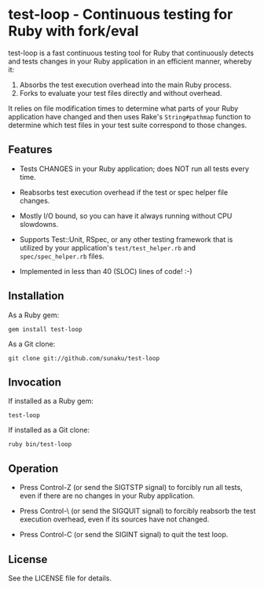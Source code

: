 test-loop - Continuous testing for Ruby with fork/eval
======================================================

test-loop is a fast continuous testing tool for Ruby that continuously detects
and tests changes in your Ruby application in an efficient manner, whereby it:

1. Absorbs the test execution overhead into the main Ruby process.
2. Forks to evaluate your test files directly and without overhead.

It relies on file modification times to determine what parts of your Ruby
application have changed and then uses Rake's `String#pathmap` function to
determine which test files in your test suite correspond to those changes.


Features
--------

* Tests CHANGES in your Ruby application; does NOT run all tests every time.

* Reabsorbs test execution overhead if the test or spec helper file changes.

* Mostly I/O bound, so you can have it always running without CPU slowdowns.

* Supports Test::Unit, RSpec, or any other testing framework that is utilized
  by your application's `test/test_helper.rb` and `spec/spec_helper.rb` files.

* Implemented in less than 40 (SLOC) lines of code! :-)


Installation
------------

As a Ruby gem:

    gem install test-loop

As a Git clone:

    git clone git://github.com/sunaku/test-loop


Invocation
----------

If installed as a Ruby gem:

    test-loop

If installed as a Git clone:

    ruby bin/test-loop


Operation
---------

* Press Control-Z (or send the SIGTSTP signal) to forcibly run all
  tests, even if there are no changes in your Ruby application.

* Press Control-\ (or send the SIGQUIT signal) to forcibly reabsorb
  the test execution overhead, even if its sources have not changed.

* Press Control-C (or send the SIGINT signal) to quit the test loop.


License
-------

See the LICENSE file for details.
